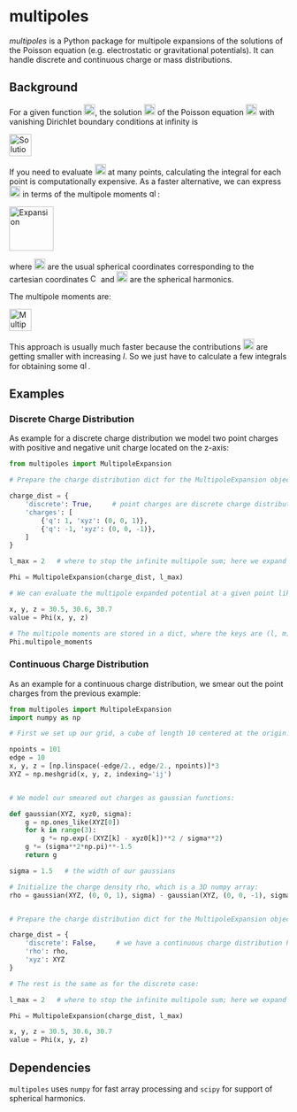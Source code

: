 
# multipoles

*multipoles* is a Python package for multipole expansions of the solutions of the Poisson equation (e.g. electrostatic or gravitational potentials). It can handle discrete and continuous charge or mass distributions.

## Background

For a given function <img src="docs/math/rho.png" alt="rho" height="20"/>, the solution <img src="docs/math/Phi.png" alt="Phi" height="20"/> of the Poisson equation <img src="docs/math/poisson.png" alt="Poisson" height="20"/> with vanishing Dirichlet boundary conditions at infinity is

<img src="docs/math/solution.png" alt="Solution" height="40"/>

If you need to evaluate <img src="docs/math/Phi.png" alt="Phi" height="20"/> at many points, calculating the integral for each point is computationally expensive. As a faster alternative, we can express <img src="docs/math/Phi.png" alt="Phi" height="20"/> in terms of the multipole moments <img src="docs/math/qlm.png" alt="qlm" height="15"/>:

<img src="docs/math/expansion.png" alt="Expansion" height="80"/>

where <img src="docs/math/coords.png" alt="Coordinates" height="20"/> are the usual spherical coordinates corresponding to the cartesian coordinates <img src="docs/math/cartesian.png" alt="Cartesian Coordinates" height="15"/> and <img src="docs/math/Ylm.png" alt="Spherical harmonics" height="20"/> are the spherical harmonics.

The multipole moments are:

<img src="docs/math/moments.png" alt="Multipole Moments" height="40"/>

This approach is usually much faster because the contributions <img src="docs/math/contrib.png" alt="Phi" height="20"/> are getting smaller with increasing <i>l</i>. So we just have to calculate a few integrals for obtaining some <img src="docs/math/qlm.png" alt="qlm" height="15"/>.

## Examples

### Discrete Charge Distribution

As example for a discrete charge distribution we model two point charges with positive and negative unit charge located on the z-axis:

```python
from multipoles import MultipoleExpansion

# Prepare the charge distribution dict for the MultipoleExpansion object:

charge_dist = {
    'discrete': True,     # point charges are discrete charge distributions
    'charges': [
        {'q': 1, 'xyz': (0, 0, 1)},
        {'q': -1, 'xyz': (0, 0, -1)},
    ]
}

l_max = 2   # where to stop the infinite multipole sum; here we expand up to the quadrupole (l=2)

Phi = MultipoleExpansion(charge_dist, l_max)

# We can evaluate the multipole expanded potential at a given point like this:

x, y, z = 30.5, 30.6, 30.7
value = Phi(x, y, z)

# The multipole moments are stored in a dict, where the keys are (l, m) and the values q_lm:
Phi.multipole_moments
```

### Continuous Charge Distribution

As an example for a continuous charge distribution, we smear out the point charges from the previous
example:

```python
from multipoles import MultipoleExpansion
import numpy as np

# First we set up our grid, a cube of length 10 centered at the origin:

npoints = 101
edge = 10
x, y, z = [np.linspace(-edge/2., edge/2., npoints)]*3
XYZ = np.meshgrid(x, y, z, indexing='ij')


# We model our smeared out charges as gaussian functions:

def gaussian(XYZ, xyz0, sigma):
    g = np.ones_like(XYZ[0])
    for k in range(3):
        g *= np.exp(-(XYZ[k] - xyz0[k])**2 / sigma**2)
    g *= (sigma**2*np.pi)**-1.5
    return g

sigma = 1.5   # the width of our gaussians

# Initialize the charge density rho, which is a 3D numpy array:
rho = gaussian(XYZ, (0, 0, 1), sigma) - gaussian(XYZ, (0, 0, -1), sigma)


# Prepare the charge distribution dict for the MultipoleExpansion object:

charge_dist = {
    'discrete': False,     # we have a continuous charge distribution here
    'rho': rho,
    'xyz': XYZ
}

# The rest is the same as for the discrete case:

l_max = 2   # where to stop the infinite multipole sum; here we expand up to the quadrupole (l=2)

Phi = MultipoleExpansion(charge_dist, l_max)

x, y, z = 30.5, 30.6, 30.7
value = Phi(x, y, z)
```

## Dependencies

`multipoles` uses `numpy` for fast array processing and `scipy` for support of spherical harmonics.
